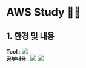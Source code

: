 # AWS Study  👨‍💻

## 1. 환경 및 내용
<Strong>Tool</Strong> : <img src="https://img.shields.io/badge/Visual Studio Code-007ACC?style=flat-square&logo=Visual Studio Code&logoColor=white"/> 
<br>
<Strong>공부내용</Strong> : <img src="https://img.shields.io/badge/Amazon EC2-FF9900?style=flat-square&logo=Amazon EC2&logoColor=white"/> <img src="https://img.shields.io/badge/Amazon RDS-527FFF?style=flat-square&logo=Amazon RDS&logoColor=white"/> 
